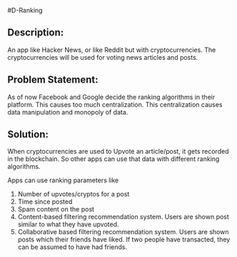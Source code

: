 #D-Ranking

## Description:

An app like Hacker News, or like Reddit but with cryptocurrencies. The cryptocurrencies will be used for voting news articles and posts. 

## Problem Statement:

As of now Facebook and Google decide the ranking algorithms in their platform. This causes too much centralization. This centralization causes data manipulation and monopoly of data. 

## Solution:

When cryptocurrencies are used to Upvote an article/post, it gets recorded in the blockchain. So other apps can use that data with different ranking algorithms. 

Apps can use ranking parameters like
1. Number of upvotes/cryptos for a post
2. Time since posted
3. Spam content on the post
4. Content-based filtering recommendation system. Users are shown post   similar to what they have upvoted.
5. Collaborative based filtering recommendation system. Users are shown posts which their friends have liked. If two people have transacted, they can be assumed to have had friends.

